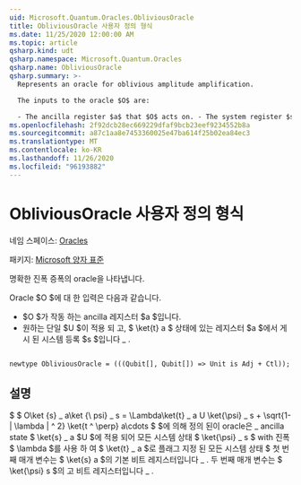 ```yaml
---
uid: Microsoft.Quantum.Oracles.ObliviousOracle
title: ObliviousOracle 사용자 정의 형식
ms.date: 11/25/2020 12:00:00 AM
ms.topic: article
qsharp.kind: udt
qsharp.namespace: Microsoft.Quantum.Oracles
qsharp.name: ObliviousOracle
qsharp.summary: >-
  Represents an oracle for oblivious amplitude amplification.

  The inputs to the oracle $O$ are:

  - The ancilla register $a$ that $O$ acts on. - The system register $s$ on which the desired unitary $U$ is applied, post-selected on register $a$ being in state $\ket{t}\_a$.
ms.openlocfilehash: 2f92dcb28ec669229dfaf9bcb23eef9234552b8a
ms.sourcegitcommit: a87c1aa8e7453360025e47ba614f25b02ea84ec3
ms.translationtype: MT
ms.contentlocale: ko-KR
ms.lasthandoff: 11/26/2020
ms.locfileid: "96193882"
---
```

# <a name="obliviousoracle-user-defined-type"></a>ObliviousOracle 사용자 정의 형식

네임 스페이스: [Oracles](xref:Microsoft.Quantum.Oracles)

패키지: [Microsoft 양자 표준](https://nuget.org/packages/Microsoft.Quantum.Standard)


명확한 진폭 증폭의 oracle을 나타냅니다.

Oracle $O $에 대 한 입력은 다음과 같습니다.

- $O $가 작동 하는 ancilla 레지스터 $a $입니다.
- 원하는 단일 $U $이 적용 되 고, $ \ket{t} a $ 상태에 있는 레지스터 $a $에서 게시 된 시스템 등록 $s $입니다 \_ .

```qsharp

newtype ObliviousOracle = (((Qubit[], Qubit[]) => Unit is Adj + Ctl));
```



## <a name="remarks"></a>설명

$ $ O\ket {s} \_ a\ket {\ psi} \_ s = \Lambda\ket{t} \_ a U \ket{\psi} \_ s + \sqrt{1-| \lambda | ^ 2} \ket{t ^ \perp} a\cdots $ $에 의해 정의 된이 oracle은 \_ ancilla state $ \ket{s} \_ a $U $에 적용 되어 모든 시스템 상태 $ \ket{\psi} \_ s $ with 진폭 $ \lambda $를 사용 하 여 $ \ket{t} \_ a $로 플래그 지정 된 모든 시스템 상태 $
첫 번째 매개 변수는 $ \ket{s} a $의 기본 비트 레지스터입니다 \_ . 두 번째 매개 변수는 $ \ket{\psi} s $의 고 비트 레지스터입니다 \_ .
